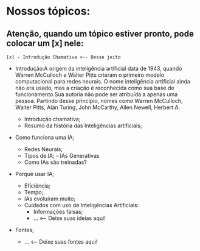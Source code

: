 # Nossos tópicos:

## Atenção, quando um tópico estiver pronto, pode colocar um [x] nele:

    [x] - Introdução Chamativa <-- Desse jeito

- Introdução:A origem da inteligência artificial data de 1943, quando Warren McCulloch e Walter Pitts criaram o primeiro modelo computacional para redes neurais. O nome inteligência artificial ainda não era usado, mas a criação é reconhecida como sua base de funcionamento.Sua autoria não pode ser atribuída a apenas uma pessoa. Partindo desse princípio, nomes como Warren McCulloch, Walter Pitts, Alan Turing, John McCarthy, Allen Newell, Herbert A.

  - Introdução chamativa;
  - Resumo da história das Inteligências artificiais;

- Como funciona uma IA;

  - Redes Neurais;
  - Tipos de IA; - IAs Generativas
  - Como IAs são treinadas?

- Porque usar IA;

  - Eficiência;
  - Tempo;
  - IAs evoluíram muito;
  - Cuidados com uso de Inteligências Artificiais:
    - Informações falsas;
    - ... <-- Deixe suas ideias aqui!

- Fontes;
  - ... <-- Deixe suas fontes aqui!
